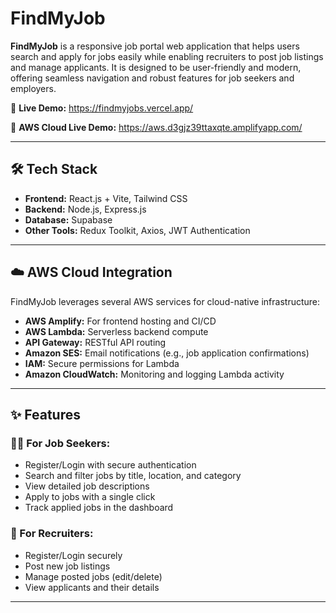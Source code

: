 # FindMyJob

**FindMyJob** is a responsive job portal web application that helps users search and apply for jobs easily while enabling recruiters to post job listings and manage applicants. It is designed to be user-friendly and modern, offering seamless navigation and robust features for job seekers and employers.

🔗 **Live Demo:** https://findmyjobs.vercel.app/

🔗 **AWS Cloud Live Demo:** https://aws.d3gjz39ttaxqte.amplifyapp.com/

---

## 🛠️ Tech Stack

- **Frontend:** React.js + Vite, Tailwind CSS
- **Backend:** Node.js, Express.js
- **Database:** Supabase
- **Other Tools:** Redux Toolkit, Axios, JWT Authentication

---

## ☁️ AWS Cloud Integration

FindMyJob leverages several AWS services for cloud-native infrastructure:

- **AWS Amplify:** For frontend hosting and CI/CD
- **AWS Lambda:** Serverless backend compute
- **API Gateway:** RESTful API routing
- **Amazon SES:** Email notifications (e.g., job application confirmations)
- **IAM:** Secure permissions for Lambda
- **Amazon CloudWatch:** Monitoring and logging Lambda activity

---

## ✨ Features

### 👨‍💼 For Job Seekers:
- Register/Login with secure authentication
- Search and filter jobs by title, location, and category
- View detailed job descriptions
- Apply to jobs with a single click
- Track applied jobs in the dashboard

### 🏢 For Recruiters:
- Register/Login securely
- Post new job listings
- Manage posted jobs (edit/delete)
- View applicants and their details

---
